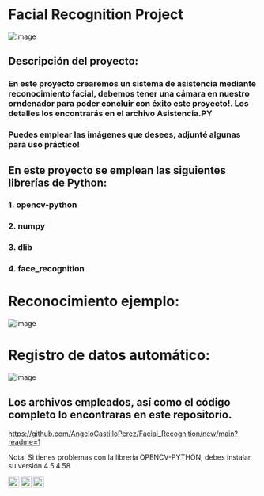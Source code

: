 # Facial Recognition Project

![image](https://github.com/AngeloCastilloPerez/Facial_Recognition/assets/107339963/514e9cb0-05fe-4739-982a-6540dfda883d)

## Descripción del proyecto:
### En este proyecto crearemos un sistema de asistencia mediante reconocimiento facial, debemos tener una cámara en nuestro orndenador para poder concluir con éxito este proyecto!. Los detalles los encontrarás en el archivo Asistencia.PY
### Puedes emplear las imágenes que desees, adjunté algunas para uso práctico!

## En este proyecto se emplean las siguientes librerías de Python:
### 1. opencv-python 
### 2. numpy
### 3. dlib
### 4. face_recognition

# Reconocimiento ejemplo:

![image](https://github.com/AngeloCastilloPerez/Facial_Recognition/assets/107339963/d15d32cd-6e93-48e7-ad7e-13edffa22599)


# Registro de datos automático:

![image](https://github.com/AngeloCastilloPerez/Facial_Recognition/assets/107339963/dce3878a-cdf9-4a83-9880-65b18296b08b)


## Los archivos empleados, así como el código completo lo encontraras en este repositorio.

https://github.com/AngeloCastilloPerez/Facial_Recognition/new/main?readme=1

Nota: Si tienes problemas con la librería OPENCV-PYTHON, debes instalar su versión 4.5.4.58




<a href="https://www.instagram.com/angelocastilloperz/">
  <img align="left" alt="Abhishek's Instagram" width="22px" src="https://raw.githubusercontent.com/hussainweb/hussainweb/main/icons/instagram.png" />
</a>
<a href="https://twitter.com/AngeloCasell">
  <img align="left" alt="Abhishek Naidu | Twitter" width="22px" src="https://raw.githubusercontent.com/peterthehan/peterthehan/master/assets/twitter.svg" />
</a>
<a href="https://www.linkedin.com/in/castilloperz/">
  <img align="left" alt="Abhishek's LinkedIN" width="22px" src="https://raw.githubusercontent.com/peterthehan/peterthehan/master/assets/linkedin.svg" />
</a>

